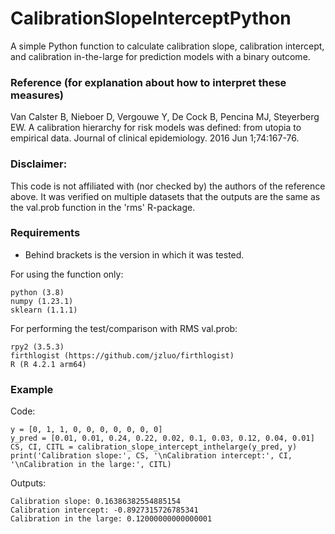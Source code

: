 # CalibrationSlopeInterceptPython
A simple Python function to calculate calibration slope, calibration intercept, and calibration in-the-large for prediction models with a binary outcome.

### Reference (for explanation about how to interpret these measures)
Van Calster B, Nieboer D, Vergouwe Y, De Cock B, Pencina MJ, Steyerberg EW. A calibration hierarchy for risk models was defined: from utopia to empirical data. Journal of clinical epidemiology. 2016 Jun 1;74:167-76.

### Disclaimer:
This code is not affiliated with (nor checked by) the authors of the reference above. It was verified on multiple datasets that the outputs are the same as the val.prob function in the 'rms' R-package.

### Requirements
* Behind brackets is the version in which it was tested.

For using the function only:
```
python (3.8)
numpy (1.23.1)
sklearn (1.1.1)
```

For performing the test/comparison with RMS val.prob:
```
rpy2 (3.5.3)
firthlogist (https://github.com/jzluo/firthlogist)
R (R 4.2.1 arm64)
```


### Example
Code:
```
y = [0, 1, 1, 0, 0, 0, 0, 0, 0, 0]
y_pred = [0.01, 0.01, 0.24, 0.22, 0.02, 0.1, 0.03, 0.12, 0.04, 0.01]
CS, CI, CITL = calibration_slope_intercept_inthelarge(y_pred, y)
print('Calibration slope:', CS, '\nCalibration intercept:', CI, '\nCalibration in the large:', CITL)
```
Outputs:
```
Calibration slope: 0.16386382554885154 
Calibration intercept: -0.8927315726785341 
Calibration in the large: 0.12000000000000001
```
